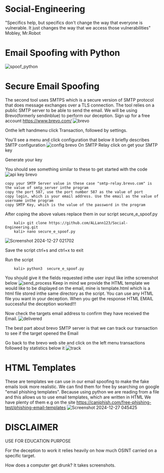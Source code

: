 # Social-Engineering
"Specifics help, but specifics don't change the way that everyone is vulnerable. It just changes the way that we access those vulnerabilities" Mobley, Mr.Robot

# Email Spoofing with Python
![spoof_python](https://github.com/user-attachments/assets/190607e8-0948-4b55-8ca6-11e59c5641c4)

# Secure Email Spoofing
The second tool uses SMTPS which is a secure version of SMTP protocol that does message exchanges over a TLS connection. The tool relies on a public SMTP server to be able to send the email. We will be using Brevo(formerly sendinblue) to perform our deception.
Sign up for a free account https://www.brevo.com/
![brevo](https://github.com/user-attachments/assets/dfe8f8d1-c79e-445e-bfae-c862cd8e4d1d)

Onthe left handmenu click Transaction, followed by settings.

You'll see a menu and click configuration that below it briefly describes SMTP configuration
![config brevo](https://github.com/user-attachments/assets/82421569-24ac-4bed-83b4-e9cd41f5a7a5)
On SMTP Relay click on get your SMTP key

Generate your key

You should see something similar to these to get started with the code
![api key brevo](https://github.com/user-attachments/assets/fce8126d-d110-4ce1-aa4d-5ee2c1c4ec3c)

    copy your SMTP Server value in these case "smtp-relay.brevo.com" is the value of smtp_server inthe program
    copy the port 587, use the port number 587 as the value of port 
    copy login, which is your email address. Use the email as the value of username inthe program
    copy SMTP Key, which is the value of the password in the program
After coping the above values replace them in our script secure_e_spoof.py

        kali> git clone https://github.com/ALLann123/Social-Engineering.git
        kali> nano secure_e_spoof.py

![Screenshot 2024-12-27 021702](https://github.com/user-attachments/assets/f973b6f1-922d-494b-9033-02a481e68d84)

Save the script ctrl+s and ctrl+x to exit

Run the script

        kali> python3  secure_e_spoof.py
You should give it the fields requested inthe user input like inthe screenshot below
![send_process](https://github.com/user-attachments/assets/0ad5a516-2247-46a2-abba-8a08e553923a)
Keep in mind we provide the HTML template we would like to be displayed on the email, mine is template.html which is a html file stored inthe same directory as the script. You can use any HTML file you want in your deception.
When you get the response HTML EMAIL successful the deception worked!!!

Now check the targets email address to confirm they have received the Email.
![delivered](https://github.com/user-attachments/assets/33f9d31a-f320-4882-b1cf-81727636c7d8)

The best part about brevo SMTP server is that we can track our transaction to see if the target opened the Email

Go back to the brevo web site and click on the left menu transactions followed by statistics below it 
![track](https://github.com/user-attachments/assets/770a6e43-90a3-41a6-a3f6-5a0264178398)

# HTML Templates
These are templates we can use in our email spoofing to make the fake emails look more realistic. We can find them for free by searching on google "email phishing templates".
Because using python we are reading from a file and this allows us to use email templates, which are written in HTML
We have plenty of them e.g on the site https://caniphish.com/free-phishing-test/phishing-email-templates
![Screenshot 2024-12-27 045425](https://github.com/user-attachments/assets/d5436134-383f-46b5-8367-7cc64d999bbe)

# DISCLAIMER
USE FOR EDUCATION PURPOSE

For the deception to work it relies heavily on how much OSINT carried on a specific target. 

How does a computer get drunk? It takes screenshots.


